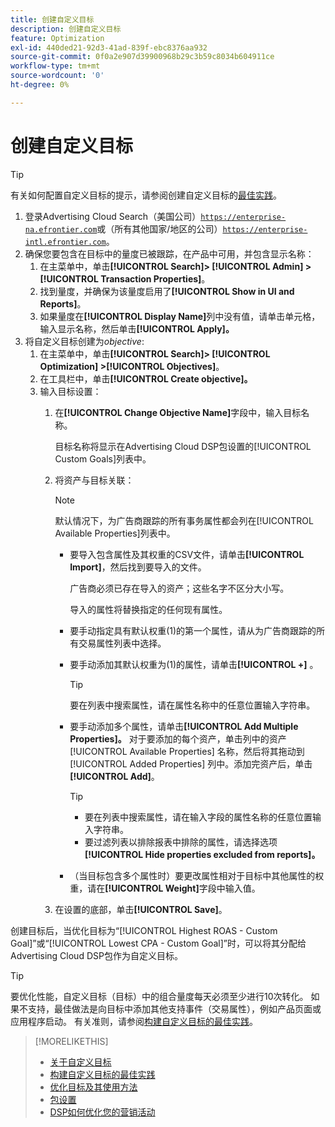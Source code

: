 ```yaml
---
title: 创建自定义目标
description: 创建自定义目标
feature: Optimization
exl-id: 440ded21-92d3-41ad-839f-ebc8376aa932
source-git-commit: 0f0a2e907d39900968b29c3b59c8034b604911ce
workflow-type: tm+mt
source-wordcount: '0'
ht-degree: 0%

---
```


# 创建自定义目标

>[!TIP]
>
>有关如何配置自定义目标的提示，请参阅创建自定义目标的[最佳实践](custom-goal-best-practices.md)。

1. 登录Advertising Cloud Search（美国公司）[`https://enterprise-na.efrontier.com`](https://enterprise-na.efrontier.com)或（所有其他国家/地区的公司）[`https://enterprise-intl.efrontier.com`](https://enterprise-intl.efrontier.com)。
1. 确保您要包含在目标中的量度已被跟踪，在产品中可用，并包含显示名称：
   1. 在主菜单中，单击&#x200B;**[!UICONTROL Search]> [!UICONTROL Admin] >[!UICONTROL Transaction Properties]**。
   1. 找到量度，并确保为该量度启用了&#x200B;**[!UICONTROL Show in UI and Reports]**。
   1. 如果量度在&#x200B;**[!UICONTROL Display Name]**&#x200B;列中没有值，请单击单元格，输入显示名称，然后单击&#x200B;**[!UICONTROL Apply]。**
1. 将自定义目标创建为&#x200B;*objective*:
   1. 在主菜单中，单击&#x200B;**[!UICONTROL Search]> [!UICONTROL Optimization] >[!UICONTROL Objectives]**。
   1. 在工具栏中，单击&#x200B;**[!UICONTROL Create objective]。**
   1. 输入目标设置：
      1. 在&#x200B;**[!UICONTROL Change Objective Name]**&#x200B;字段中，输入目标名称。

         目标名称将显示在Advertising Cloud DSP包设置的[!UICONTROL Custom Goals]列表中。

      1. 将资产与目标关联：

         >[!NOTE]
         >
         > 默认情况下，为广告商跟踪的所有事务属性都会列在[!UICONTROL Available Properties]列表中。

         * 要导入包含属性及其权重的CSV文件，请单击&#x200B;**[!UICONTROL Import]**，然后找到要导入的文件。

            广告商必须已存在导入的资产；这些名字不区分大小写。

            导入的属性将替换指定的任何现有属性。

         * 要手动指定具有默认权重(1)的第一个属性，请从为广告商跟踪的所有交易属性列表中选择。

         * 要手动添加其默认权重为(1)的属性，请单击&#x200B;**[!UICONTROL +]** 。

            >[!TIP]
            >
            > 要在列表中搜索属性，请在属性名称中的任意位置输入字符串。

         * 要手动添加多个属性，请单击&#x200B;**[!UICONTROL Add Multiple Properties]。** 对于要添加的每个资产，单击列中的资产 [!UICONTROL Available Properties] 名称，然后将其拖动到 [!UICONTROL Added Properties] 列中。添加完资产后，单击&#x200B;**[!UICONTROL Add]**。

            >[!TIP]
            >
            >* 要在列表中搜索属性，请在输入字段的属性名称的任意位置输入字符串。
            >* 要过滤列表以排除报表中排除的属性，请选择选项&#x200B;**[!UICONTROL Hide properties excluded from reports]。**


         * （当目标包含多个属性时）要更改属性相对于目标中其他属性的权重，请在&#x200B;**[!UICONTROL Weight]**&#x200B;字段中输入值。
      1. 在设置的底部，单击&#x200B;**[!UICONTROL Save]**。


创建目标后，当优化目标为“[!UICONTROL Highest ROAS - Custom Goal]”或“[!UICONTROL Lowest CPA - Custom Goal]”时，可以将其分配给Advertising Cloud DSP包作为自定义目标。

>[!TIP]
>
>要优化<!-- optimum? Or optimization won't happen at all w/out it? -->性能，自定义目标（目标）中的组合量度每天必须至少进行10次转化。 如果不支持，最佳做法是向目标中添加其他支持事件（交易属性），例如产品页面或应用程序启动。 有关准则，请参阅[构建自定义目标的最佳实践](custom-goal-best-practices.md)。

>[!MORELIKETHIS]
>
>* [关于自定义目标](custom-goal-about.md)
>* [构建自定义目标的最佳实践](custom-goal-best-practices.md)
>* [优化目标及其使用方法](optimization-goals.md)
>* [包设置](/help/dsp/campaign-management/packages/package-settings.md)
> * [DSP如何优化您的营销活动](optimization-how-dsp-optimizes-campaigns.md)

